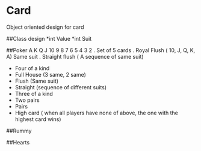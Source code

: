 # Card
Object oriented design for card

##Class design
*int Value
*int Suit

##Poker
A K Q J 10 9 8 7 6 5 4 3 2
. Set of 5 cards
. Royal Flush ( 10, J, Q, K, A) Same suit
. Straight flush ( A sequence of same suit)
* Four of a kind
* Full House (3 same, 2 same)
* Flush (Same suit)
* Straight (sequence of different suits)
* Three of a kind
* Two pairs
* Pairs
* High card ( when all players have none of above, the one with the highest card wins)

##Rummy

##Hearts
